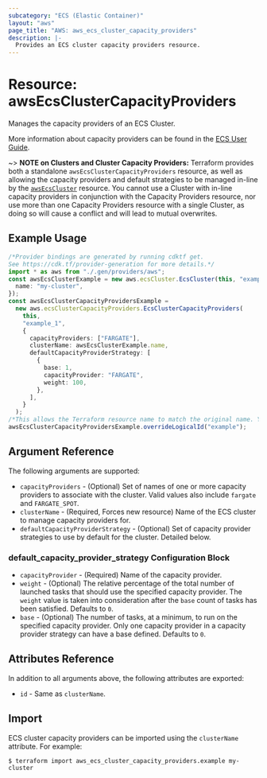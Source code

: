 ```yaml
---
subcategory: "ECS (Elastic Container)"
layout: "aws"
page_title: "AWS: aws_ecs_cluster_capacity_providers"
description: |-
  Provides an ECS cluster capacity providers resource.
---
```


# Resource: awsEcsClusterCapacityProviders

Manages the capacity providers of an ECS Cluster.

More information about capacity providers can be found in the [ECS User Guide](https://docs.aws.amazon.com/AmazonECS/latest/developerguide/cluster-capacity-providers.html).

\~> **NOTE on Clusters and Cluster Capacity Providers:** Terraform provides both a standalone `awsEcsClusterCapacityProviders` resource, as well as allowing the capacity providers and default strategies to be managed in-line by the [`awsEcsCluster`](/docs/providers/aws/r/ecs_cluster.html) resource. You cannot use a Cluster with in-line capacity providers in conjunction with the Capacity Providers resource, nor use more than one Capacity Providers resource with a single Cluster, as doing so will cause a conflict and will lead to mutual overwrites.

## Example Usage

```typescript
/*Provider bindings are generated by running cdktf get.
See https://cdk.tf/provider-generation for more details.*/
import * as aws from "./.gen/providers/aws";
const awsEcsClusterExample = new aws.ecsCluster.EcsCluster(this, "example", {
  name: "my-cluster",
});
const awsEcsClusterCapacityProvidersExample =
  new aws.ecsClusterCapacityProviders.EcsClusterCapacityProviders(
    this,
    "example_1",
    {
      capacityProviders: ["FARGATE"],
      clusterName: awsEcsClusterExample.name,
      defaultCapacityProviderStrategy: [
        {
          base: 1,
          capacityProvider: "FARGATE",
          weight: 100,
        },
      ],
    }
  );
/*This allows the Terraform resource name to match the original name. You can remove the call if you don't need them to match.*/
awsEcsClusterCapacityProvidersExample.overrideLogicalId("example");

```

## Argument Reference

The following arguments are supported:

* `capacityProviders` - (Optional) Set of names of one or more capacity providers to associate with the cluster. Valid values also include `fargate` and `FARGATE_SPOT`.
* `clusterName` - (Required, Forces new resource) Name of the ECS cluster to manage capacity providers for.
* `defaultCapacityProviderStrategy` - (Optional) Set of capacity provider strategies to use by default for the cluster. Detailed below.

### default\_capacity\_provider\_strategy Configuration Block

* `capacityProvider` - (Required) Name of the capacity provider.
* `weight` - (Optional) The relative percentage of the total number of launched tasks that should use the specified capacity provider. The `weight` value is taken into consideration after the `base` count of tasks has been satisfied. Defaults to `0`.
* `base` - (Optional) The number of tasks, at a minimum, to run on the specified capacity provider. Only one capacity provider in a capacity provider strategy can have a base defined. Defaults to `0`.

## Attributes Reference

In addition to all arguments above, the following attributes are exported:

* `id` - Same as `clusterName`.

## Import

ECS cluster capacity providers can be imported using the `clusterName` attribute. For example:

```console
$ terraform import aws_ecs_cluster_capacity_providers.example my-cluster
```
